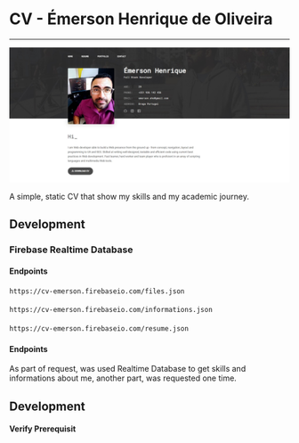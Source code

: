# CV - Émerson Henrique de Oliveira 
-----------

![screenshot](assets/img/screenshot.jpg)

A simple, static CV that show my skills and my academic journey.


Development
-----------
### Firebase Realtime Database

#### Endpoints
```bash
https://cv-emerson.firebaseio.com/files.json

https://cv-emerson.firebaseio.com/informations.json

https://cv-emerson.firebaseio.com/resume.json
```

#### Endpoints

As part of request, was used Realtime Database to get skills and informations about me,
another part, was requested one time.


Development
-----------
#### Verify Prerequisit





